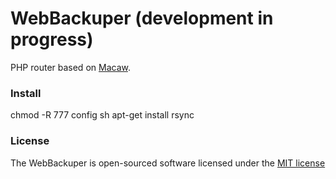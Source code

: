 WebBackuper (development in progress)
=====

PHP router based on [Macaw](https://github.com/NoahBuscher/Macaw).

### Install

chmod -R 777 config sh
apt-get install rsync

### License

The WebBackuper is open-sourced software licensed under the [MIT license](http://opensource.org/licenses/MIT)
